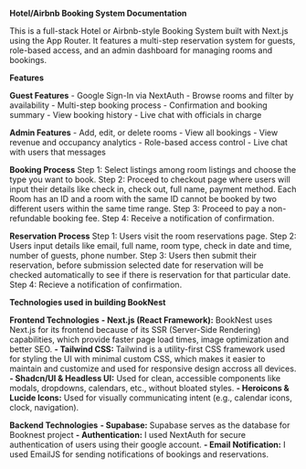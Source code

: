 **Hotel/Airbnb Booking System Documentation**

This is a full-stack Hotel or Airbnb-style Booking System built with Next.js using the App Router. It features a multi-step reservation system for guests, role-based access, and an admin dashboard for managing rooms and bookings.

**Features**

  **Guest Features**
    - Google Sign-In via NextAuth
    - Browse rooms and filter by availability
    - Multi-step booking process
    - Confirmation and booking summary
    - View booking history
    - Live chat with officials in charge

  **Admin Features**
    - Add, edit, or delete rooms
    - View all bookings
    - View revenue and occupancy analytics
    - Role-based access control
    - Live chat with users that messages


**Booking Process**
  Step 1: Select listings among room listings and choose the type you want to book.
  Step 2: Proceed to checkout page where users will input their details like check in, check out, full name, payment method. Each Room has an ID and a room with the same ID cannot be booked by two different users   within the same time range. 
  Step 3: Proceed to pay a non-refundable booking fee.
  Step 4: Receive a notification of confirmation.

**Reservation Process**
  Step 1: Users visit the room reservations page. 
  Step 2: Users input details like email, full name, room type, check in date and time, number of guests, phone number.
  Step 3: Users then submit their reservation, before submission selected date for reservation will be checked automatically to see if there is reservation for that particular date.
  Step 4: Recieve a notification of confirmation.


**Technologies used in building BookNest**

  **Frontend Technologies**
    **- Next.js (React Framework):** BookNest uses Next.js for its frontend because of its SSR (Server-Side Rendering) capabilities, which provide faster page load times, image optimization and better SEO.
    **- Tailwind CSS:**  Tailwind is a utility-first CSS framework used for styling the UI with minimal custom CSS, which makes it easier to maintain and customize and used for responsive design accross all devices.
    **- Shadcn/UI & Headless UI:** Used for clean, accessible components like modals, dropdowns, calendars, etc., without bloated styles.
    **- Heroicons & Lucide Icons:** Used for visually communicating intent (e.g., calendar icons, clock, navigation).
    
  **Backend Technologies**
    **- Supabase:** Supabase serves as the database for Booknest project
    **- Authentication:** I used NextAuth for secure authentication of users using their google account.
    **- Email Notification:** I used EmailJS for sending notifications of bookings and reservations.
  
